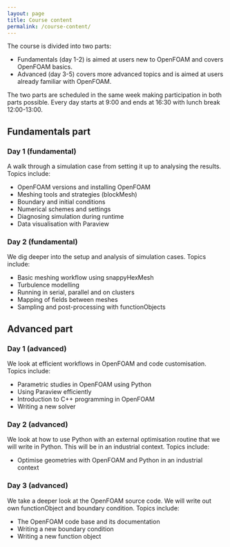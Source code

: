 ```yaml
---
layout: page
title: Course content
permalink: /course-content/
---
```


The course is divided into two parts:

* Fundamentals (day 1-2) is aimed at users new to OpenFOAM and covers OpenFOAM basics. 
* Advanced (day 3-5) covers more advanced topics and is aimed at users already familiar with OpenFOAM.

The two parts are scheduled in the same week making participation in both parts possible. Every day starts at 9:00 and ends at 16:30 with lunch break 12:00-13:00.

## Fundamentals part
### Day 1 (fundamental)
A walk through a simulation case from setting it up to analysing the results. Topics include:

- OpenFOAM versions and installing OpenFOAM
- Meshing tools and strategies (blockMesh)
- Boundary and initial conditions
- Numerical schemes and settings
- Diagnosing simulation during runtime
- Data visualisation with Paraview

### Day 2 (fundamental)
We dig deeper into the setup and analysis of simulation cases. Topics include:

- Basic meshing workflow using snappyHexMesh
- Turbulence modelling
- Running in serial, parallel and on clusters
- Mapping of fields between meshes
- Sampling and post-processing with functionObjects

## Advanced part

### Day 1 (advanced)
We look at efficient workflows in OpenFOAM and code customisation. Topics include:

- Parametric studies in OpenFOAM using Python
- Using Paraview efficiently
- Introduction to C++ programming in OpenFOAM
- Writing a new solver

### Day 2 (advanced)
We look at how to use Python with an external optimisation routine that we will write in Python. This will be in an industrial context. Topics include:

- Optimise geometries with OpenFOAM and Python in an industrial context

### Day 3 (advanced)
We take a deeper look at the OpenFOAM source code. We will write out own functionObject and boundary condition. Topics include:

- The OpenFOAM code base and its documentation
- Writing a new boundary condition
- Writing a new function object